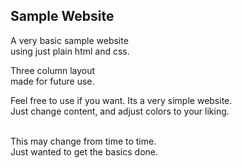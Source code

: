 ## Sample Website

A very basic sample website  
using just plain html and css.    

Three column layout  
made for future use.  

Feel free to use if you want. Its a very simple website.  
Just change content, and adjust colors to your liking.  

 
<br>
This may change from time to time.
<br>
Just wanted to get the basics done.  

